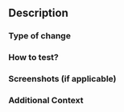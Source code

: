 <!---
Hello and thank you for contributing to RADFish!

Your help is essential to the success of the project, and we truly appreciate your time and effort. 
To ensure a smooth review and merge process, please consider the following:

- This pull request (PR) template is here to help speed things along.
  Every PR is reviewed by the RADFish Core team before it’s merged into the codebase.
  Providing clear and thorough explanations of both the problem and your solution will make the review process quicker and more efficient.

- Feel free to remove any sections of this template that aren’t relevant to your PR (including this welcome message!).

- You can learn more about making a pull request by reading our
  [official documentation](https://nmfs-radfish.github.io/radfish/about/contribute#6-how-to-make-a-pull-request).
  If you have any questions, don’t hesitate to get in touch.

-->

<!---
Step 1: Please use the following format for your PR title:
RADFish - [Component]: [Brief description of the change] (#IssueNumber)
Example: "RADFish - Button: Increase font size for accessibility (#321)"
 -->

## Description

<!-- Please include a summary of the changes and the related issue(s). Explain why this change is necessary and what problem it solves. -->

<!-- Fixes # (issue number) Example: Fixes #123 -->

### Type of change

<!-- Please delete options that are not relevant.

- [ ] Bug fix (non-breaking change which fixes an issue)
- [ ] New feature (non-breaking change which adds functionality)
- [ ] Breaking change (fix or feature that would cause existing functionality to not work as expected)
- [ ] Documentation update
- [ ] Other (specify): -->

### How to test?

<!-- Please describe the tests that you ran to verify your changes. Provide instructions so we can reproduce the behavior. Also, list any relevant details for your test configuration (e.g., OS, browser). -->

### Screenshots (if applicable)

<!-- If your change involves UI updates or changes, please include screenshots or GIFs that show the updates.  -->

### Additional Context

<!-- Add any other context or information that reviewers should know regarding this PR. You may also include tips on how to test this or key points to pay attention to during the review. -->
